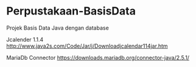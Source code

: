 # Perpustakaan-BasisData
Projek Basis Data Java dengan database 

Jcalender 1.1.4
http://www.java2s.com/Code/Jar/j/Downloadjcalendar114jar.htm

MariaDb Connector 
https://downloads.mariadb.org/connector-java/2.5.1/
